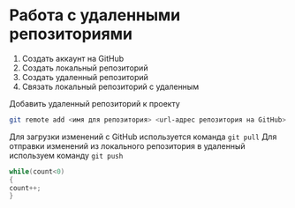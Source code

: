 # Работа с удаленными репозиториями
1. Создать аккаунт на GitHub
2. Создать локальный репозиторий
3. Создать удаленный репозиторий
4. Связать локальный репозиторий с удаленным

Добавить удаленный репозиторий к проекту
```Bash
git remote add <имя для репозитория> <url-адрес репозитория на GitHub>
```
Для загрузки изменений с GitHub используется команда `git pull`
Для отправки изменений из локального репозитория в удаленный используем команду `git push`
```C#
while(count<0)
{
count++;
}
```
